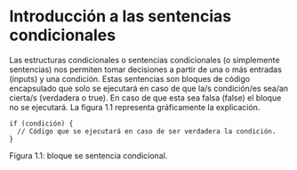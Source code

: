 # **Introducción a las sentencias condicionales**

Las estructuras condicionales o sentencias condicionales (o simplemente sentencias) nos permiten tomar decisiones a partir de una o más entradas (inputs) y una condición. Estas sentencias son bloques de código encapsulado que solo se ejecutará en caso de que la/s condición/es sea/an cierta/s (verdadera o true). En caso de que esta sea falsa (false) el bloque no se ejecutará. La figura 1.1 representa gráficamente la explicación. 

```arduino
if (condición) {
  // Código que se ejecutará en caso de ser verdadera la condición.
}
```
Figura 1.1: bloque se sentencia condicional. 
